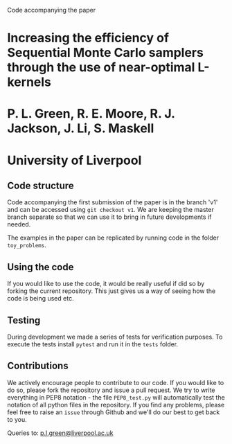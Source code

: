 Code accompanying the paper 

# Increasing the efficiency of Sequential Monte Carlo samplers through the use of near-optimal L-kernels 
# P. L. Green, R. E. Moore, R. J. Jackson, J. Li, S. Maskell
# University of Liverpool

## Code structure 

Code accompanying the first submission of the paper is in the branch 'v1' and can be accessed using `git checkout v1`. We are keeping the master branch separate so that we can use it to bring in future developments if needed.

The examples in the paper can be replicated by running code in the folder `toy_problems`.

## Using the code
If you would like to use the code, it would be really useful if did so by forking the current repository. This just gives us a way of seeing how the code is being used etc. 

## Testing
During development we made a series of tests for verification purposes. To execute the tests install `pytest` and run it in the `tests` folder. 

## Contributions
We actively encourage people to contribute to our code. If you would like to do so, please fork the repository and issue a pull request. We try to write everything in PEP8 notation - the file `PEP8_test.py` will automatically test the notation of all python files in the repository. If you find any problems, please feel free to raise an `issue` through Github and we'll do our best to get back to you.

Queries to: p.l.green@liverpool.ac.uk
